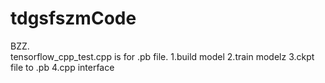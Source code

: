 # tdgsfszmCode
BZZ.  
tensorflow_cpp_test.cpp is for .pb file.
1.build model 2.train modelz 3.ckpt file to .pb 4.cpp interface
